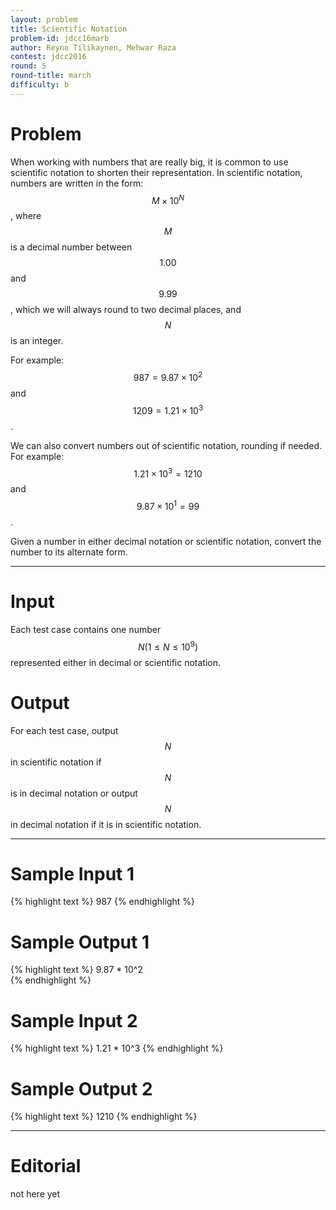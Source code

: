 ```yaml
---
layout: problem
title: Scientific Notation
problem-id: jdcc16marb
author: Reyno Tilikaynen, Mehwar Raza
contest: jdcc2016
round: 5
round-title: march
difficulty: b
---
```


# Problem
When working with numbers that are really big, it is common to use scientific notation to shorten their representation. In scientific notation, numbers are written in the form: $$M \times 10^N$$, where $$M$$ is a decimal number between $$1.00$$ and $$9.99$$, which we will always round to two decimal places, and $$N$$ is an integer.

For example: $$987 = 9.87 \times 10^2$$ and $$1209 = 1.21 \times 10^3$$.

We can also convert numbers out of scientific notation, rounding if needed. For example: $$1.21 \times 10^3 = 1210$$ and $$9.87 \times 10^1 = 99$$.

Given a number in either decimal notation or scientific notation, convert the number to its alternate form.

---

# Input
Each test case contains one number $$N (1 \leq N \leq 10^9)$$ represented either in decimal or scientific notation.

# Output
For each test case, output $$N$$ in scientific notation if $$N$$ is in decimal notation or output $$N$$ in decimal notation if it is in scientific notation.

---

# Sample Input 1
{% highlight text %}
987
{% endhighlight %}

# Sample Output 1
{% highlight text %}
9.87 * 10^2    
{% endhighlight %}

# Sample Input 2
{% highlight text %}
1.21 * 10^3
{% endhighlight %}

# Sample Output 2
{% highlight text %}
1210
{% endhighlight %}

---

# Editorial
not here yet